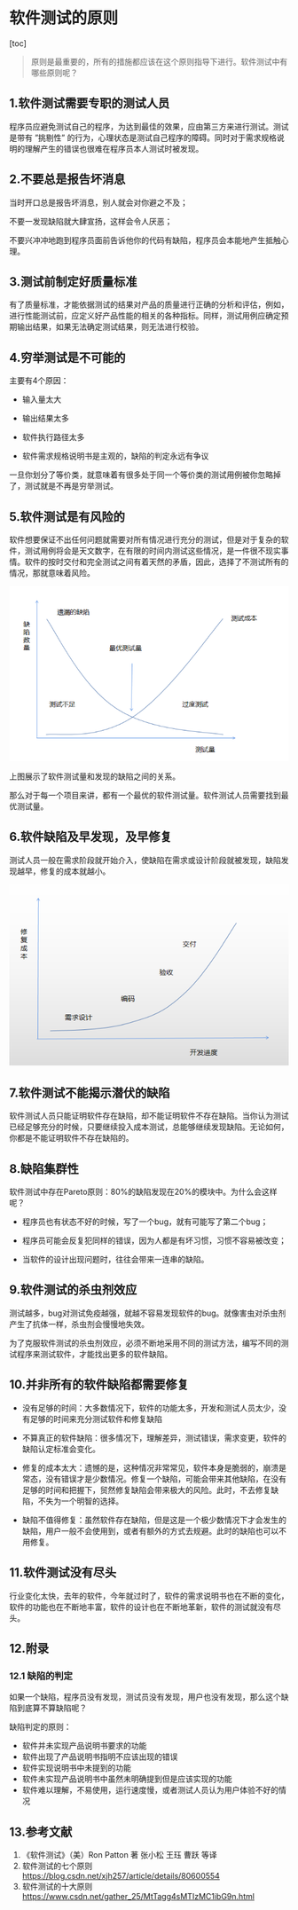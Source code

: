 # 软件测试的原则

[toc]

> 原则是最重要的，所有的措施都应该在这个原则指导下进行。软件测试中有哪些原则呢？

## 1.软件测试需要专职的测试人员

程序员应避免测试自己的程序，为达到最佳的效果，应由第三方来进行测试。测试是带有 ”挑剔性” 的行为，心理状态是测试自己程序的障碍。同时对于需求规格说明的理解产生的错误也很难在程序员本人测试时被发现。

## 2.不要总是报告坏消息

当时开口总是报告坏消息，别人就会对你避之不及；

不要一发现缺陷就大肆宣扬，这样会令人厌恶；

不要兴冲冲地跑到程序员面前告诉他你的代码有缺陷，程序员会本能地产生抵触心理。

##  3.测试前制定好质量标准

有了质量标准，才能依据测试的结果对产品的质量进行正确的分析和评估，例如，进行性能测试前，应定义好产品性能的相关的各种指标。同样，测试用例应确定预期输出结果，如果无法确定测试结果，则无法进行校验。

## 4.穷举测试是不可能的

主要有4个原因：

- 输入量太大

- 输出结果太多

- 软件执行路径太多

- 软件需求规格说明书是主观的，缺陷的判定永远有争议

一旦你划分了等价类，就意味着有很多处于同一个等价类的测试用例被你忽略掉了，测试就是不再是穷举测试。

## 5.软件测试是有风险的

软件想要保证不出任何问题就需要对所有情况进行充分的测试，但是对于复杂的软件，测试用例将会是天文数字，在有限的时间内测试这些情况，是一件很不现实事情。软件的按时交付和完全测试之间有着天然的矛盾，因此，选择了不测试所有的情况，那就意味着风险。

![每一个项目都有一个最优测试量](../images/每一个项目都有一个最优测试量.png)

上图展示了软件测试量和发现的缺陷之间的关系。

那么对于每一个项目来讲，都有一个最优的软件测试量。软件测试人员需要找到最优测试量。

## 6.软件缺陷及早发现，及早修复

测试人员一般在需求阶段就开始介入，使缺陷在需求或设计阶段就被发现，缺陷发现越早，修复的成本就越小。

![缺陷发现得越晚修复成本越高](../images/缺陷发现得越晚修复成本越高.png)


## 7.软件测试不能揭示潜伏的缺陷

软件测试人员只能证明软件存在缺陷，却不能证明软件不存在缺陷。当你认为测试已经足够充分的时候，只要继续投入成本测试，总能够继续发现缺陷。无论如何，你都是不能证明软件不存在缺陷的。

## 8.缺陷集群性

软件测试中存在Pareto原则：80%的缺陷发现在20%的模块中。为什么会这样呢？

- 程序员也有状态不好的时候，写了一个bug，就有可能写了第二个bug；

- 程序员可能会反复犯同样的错误，因为人都是有坏习惯，习惯不容易被改变；

- 当软件的设计出现问题时，往往会带来一连串的缺陷。

## 9.软件测试的杀虫剂效应

测试越多，bug对测试免疫越强，就越不容易发现软件的bug。就像害虫对杀虫剂产生了抗体一样，杀虫剂会慢慢地失效。

为了克服软件测试的杀虫剂效应，必须不断地采用不同的测试方法，编写不同的测试程序来测试软件，才能找出更多的软件缺陷。

## 10.并非所有的软件缺陷都需要修复

- 没有足够的时间：大多数情况下，软件的功能太多，开发和测试人员太少，没有足够的时间来充分测试软件和修复缺陷

- 不算真正的软件缺陷：很多情况下，理解差异，测试错误，需求变更，软件的缺陷认定标准会变化。

- 修复的成本太大：遗憾的是，这种情况非常常见，软件本身是脆弱的，崩溃是常态，没有错误才是少数情况。修复一个缺陷，可能会带来其他缺陷，在没有足够的时间和把握下，贸然修复缺陷会带来极大的风险。此时，不去修复缺陷，不失为一个明智的选择。

- 缺陷不值得修复：虽然软件存在缺陷，但是这是一个极少数情况下才会发生的缺陷，用户一般不会使用到，或者有额外的方式去规避。此时的缺陷也可以不用修复。


## 11.软件测试没有尽头

行业变化太快，去年的软件，今年就过时了，软件的需求说明书也在不断的变化，软件的功能也在不断地丰富，软件的设计也在不断地革新，软件的测试就没有尽头。

## 12.附录

### 12.1 缺陷的判定

如果一个缺陷，程序员没有发现，测试员没有发现，用户也没有发现，那么这个缺陷到底算不算缺陷呢？

缺陷判定的原则：

- 软件并未实现产品说明书要求的功能
- 软件出现了产品说明书指明不应该出现的错误
- 软件实现说明书中未提到的功能
- 软件未实现产品说明书中虽然未明确提到但是应该实现的功能
- 软件难以理解，不易使用，运行速度慢，或者测试人员认为用户体验不好的情况

## 13.参考文献

1. 《软件测试》（美）Ron Patton 著  张小松 王珏 曹跃 等译
2. 软件测试的七个原则 https://blog.csdn.net/xjh257/article/details/80600554
3. 软件测试的十大原则 https://www.csdn.net/gather_25/MtTagg4sMTIzMC1ibG9n.html